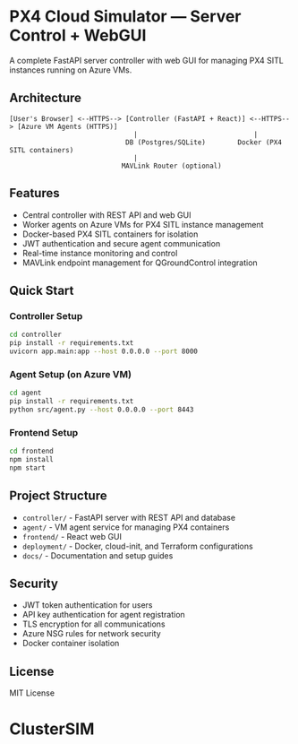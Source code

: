 # PX4 Cloud Simulator — Server Control + WebGUI

A complete FastAPI server controller with web GUI for managing PX4 SITL instances running on Azure VMs.

## Architecture

```
[User's Browser] <--HTTPS--> [Controller (FastAPI + React)] <--HTTPS--> [Azure VM Agents (HTTPS)]
                               |                             |
                             DB (Postgres/SQLite)        Docker (PX4 SITL containers)
                               |
                            MAVLink Router (optional)
```

## Features

- Central controller with REST API and web GUI
- Worker agents on Azure VMs for PX4 SITL instance management
- Docker-based PX4 SITL containers for isolation
- JWT authentication and secure agent communication
- Real-time instance monitoring and control
- MAVLink endpoint management for QGroundControl integration

## Quick Start

### Controller Setup
```bash
cd controller
pip install -r requirements.txt
uvicorn app.main:app --host 0.0.0.0 --port 8000
```

### Agent Setup (on Azure VM)
```bash
cd agent
pip install -r requirements.txt
python src/agent.py --host 0.0.0.0 --port 8443
```

### Frontend Setup
```bash
cd frontend
npm install
npm start
```

## Project Structure

- `controller/` - FastAPI server with REST API and database
- `agent/` - VM agent service for managing PX4 containers
- `frontend/` - React web GUI
- `deployment/` - Docker, cloud-init, and Terraform configurations
- `docs/` - Documentation and setup guides

## Security

- JWT token authentication for users
- API key authentication for agent registration
- TLS encryption for all communications
- Azure NSG rules for network security
- Docker container isolation

## License

MIT License
# ClusterSIM
